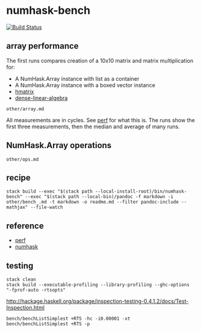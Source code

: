 numhask-bench
===

[![Build Status](https://travis-ci.org/tonyday567/numhask-bench.png)](https://travis-ci.org/tonyday567/numhask-bench)

array performance
---

The first runs compares creation of a 10x10 matrix and matrix multiplication for:

-   A NumHask.Array instance with list as a container
-   A NumHask.Array instance with a boxed vector instance
-   [hmatrix](http://hackage.haskell.org/package/hmatrix)
-   [dense-linear-algebra](http://hackage.haskell.org/package/dense-linear-algebra)

```include
other/array.md
```

All measurements are in cycles. See [perf](https://hackage.haskell.org/package/perf) for what this is.  The runs show the first three measurements, then the median and average of many runs.

NumHask.Array operations
---

```include
other/ops.md
```

recipe
---

```
stack build --exec "$(stack path --local-install-root)/bin/numhask-bench" --exec "$(stack path --local-bin)/pandoc -f markdown -i other/bench_.md -t markdown -o readme.md --filter pandoc-include --mathjax" --file-watch
```

reference
---

- [perf](https://hackage.haskell.org/package/perf)
- [numhask](https://hackage.haskell.org/package/numhask)


testing
---

```
stack clean
stack build --executable-profiling --library-profiling --ghc-options "-fprof-auto -rtsopts"
```

http://hackage.haskell.org/package/inspection-testing-0.4.1.2/docs/Test-Inspection.html

```
bench/benchListSimplest +RTS -hc -i0.00001 -xt
bench/benchListSimplest +RTS -p
```


